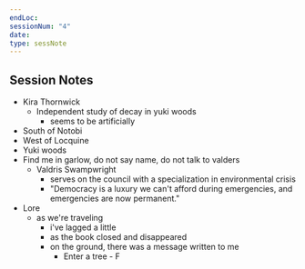 ```yaml
---
endLoc:
sessionNum: "4"
date:
type: sessNote
---
```

## Session Notes

- Kira Thornwick
	- Independent study of decay in yuki woods
		- seems to be artificially 
- South of Notobi 
- West of Locquine 
- Yuki woods
- Find me in garlow, do not say name, do not talk to valders
	- Valdris Swampwright
		- serves on the council with a specialization in environmental crisis
		- "Democracy is a luxury we can't afford during emergencies, and emergencies are now permanent."
- Lore
	- as we're traveling
		- i've lagged a little
		- as the book closed and disappeared
		- on the ground, there was a message written to me
			- Enter a tree - F